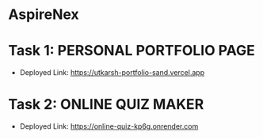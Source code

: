 # AspireNex

# Task 1: PERSONAL PORTFOLIO PAGE

- Deployed Link: https://utkarsh-portfolio-sand.vercel.app

# Task 2: ONLINE QUIZ MAKER

- Deployed Link: https://online-quiz-kp6g.onrender.com
